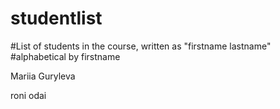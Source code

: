 # studentlist
#List of students in the course, written as "firstname lastname"
#alphabetical by firstname

Mariia Guryleva

roni odai
